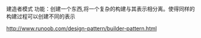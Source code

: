 建造者模式
  功能：创建一个东西,将一个复杂的构建与其表示相分离。使得同样的构建过程可以创建不同的表示

http://www.runoob.com/design-pattern/builder-pattern.html

